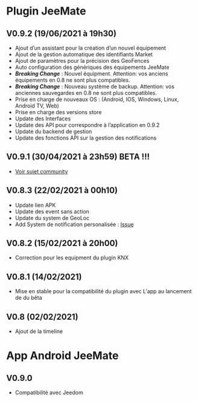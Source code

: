 Plugin JeeMate
==============================

## V0.9.2 (19/06/2021 à 19h30) 
* Ajout d’un assistant pour la création d’un nouvel équipement
* Ajout de la gestion automatique des identifiants Market
* Ajout de paramètres pour la précision des GeoFences
* Auto configuration des génériques des équipements JeeMate
* ___***Breaking Change***___ : Nouvel équipment. Attention: vos anciens équipements en 0.8 ne sont plus compatibles.
* ___***Breaking Change***___ : Nouveau système de backup. Attention: vos anciennes sauvegardes en 0.8 ne sont plus compatibles.
* Prise en charge de nouveaux OS : (Android, IOS, Windows, Linux, Android TV, Web)
* Prise en charge des versions store
* Update des Interfaces
* Update des API pour correspondre à l’application en 0.9.2
* Update du backend de gestion
* Update des fonctions API sur la gestion des notifications

## V0.9.1 (30/04/2021 à 23h59) BETA !!!
- [Voir sujet community](https://community.jeedom.com/t/jeemate-version-0-9-0-android-ios-et-le-debut-de-la-personnalisation/60221?u=titi_titi)

## V0.8.3 (22/02/2021 à 00h10)
* Update lien APK
* Update des event sans action
* Update du system de GeoLoc
* Add System de notification personalisée : [Issue](https://github.com/JeeMateTeam/JeeMate-Project/issues/72)

## V0.8.2 (15/02/2021 à 20h00)
* Correction pour les equipment du plugin KNX

## V0.8.1 (14/02/2021)
* Mise en stable pour la compatibilité du plugin avec L'app au lancement de du bêta

## V0.8 (02/02/2021)
* Ajout de la timeline

App Android JeeMate
==============================

V0.9.0
-

* Compatibilité avec Jeedom
